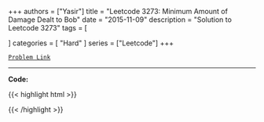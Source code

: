
+++
authors = ["Yasir"]
title = "Leetcode 3273: Minimum Amount of Damage Dealt to Bob"
date = "2015-11-09"
description = "Solution to Leetcode 3273"
tags = [
    
]
categories = [
    "Hard"
]
series = ["Leetcode"]
+++



[`Problem Link`](https://leetcode.com/problems/minimum-amount-of-damage-dealt-to-bob/description/)

---

**Code:**

{{< highlight html >}}

{{< /highlight >}}

